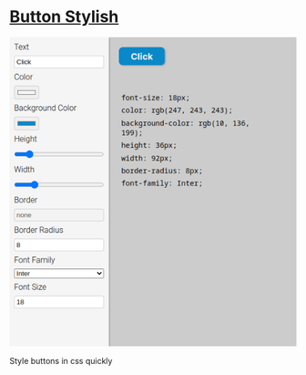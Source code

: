 # [Button Stylish](https://robsonraphael.github.io/button-generator/)

![Button Stylish](assets/imgReadme.png)

Style buttons in css quickly
